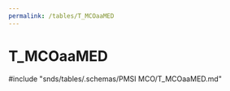 ```yaml
---
permalink: /tables/T_MCOaaMED
---
```

# T\_MCOaaMED
<!-- SPDX-License-Identifier: MPL-2.0 -->

<!-- ATTENTION : Ne pas supprimer ou modifier la ligne ci-dessous -->
#include "snds/tables/.schemas/PMSI MCO/T_MCOaaMED.md"
<!-- ATTENTION : Ne pas supprimer ou modifier la ligne ci-dessus -->
